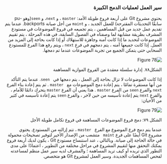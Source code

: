 <div dir="rtl" align="right">



### سير العمل لعمليات الدمج الكبيرة  ###
يحتوي مشروع Git على أربعة فروع طويلة الأمد: `master` ، و `next`، و `seen`(وهو  -pu سابقًا التحديثات المقترحة) للعمل الجديد ، و `maint` من أجل صيانة backports. عندما يتم تقديم عمل جديد من قبل المساهمين ، يتم تجميعه في فروع الموضوعات في مستودع المشرف بطريقة مشابهة لما وصفناه في الفصول السابقة، في هذه المرحلة ، يتم تقييم الموضوعات لتحديد ما إذا كانت آمنة وجاهزة للاستهلاك أو إذا كانت بحاجة إلى المزيد من العمل. إذا كانت جميعها آمنه ، يتم دمجهم في فرع `next` ، ويتم رفع هذا الفرع للمستودع السحابي حتى يتمكن الجميع من تجربة الموضوعات عندما تم دمجها.

![Figure 78](https://git-scm.com/book/en/v2/images/large-merges-1.png)

الشكل٧٨. إدارة سلسلة معقدة من الفروع الموازية المساهمة

إذا كانت الموضوعات لا تزال بحاجة إلى العمل ، يتم دمجها في ` seen`. عندما يتم التأكد من أنها مستقرة تمامًا ، يتم إعادة دمج الموضوعات مع ` master` . ثم يتم إعادة بناء الفرع `next`  والفرع `seen`  من الفرع `master` . هذا يعني أن الفرع `master` يتحرك دائمًا للأمام ، والفرع `next` يتم إعادة تأسيسه من حين لآخر ، والفرع `seen` يتم إعادة تأسيسه في كثير من الأحيان:

![Figure 79](https://git-scm.com/book/en/v2/images/large-merges-2.png)

الشكل ٧٩: دمج فروع الموضوعات المساهمة في فروع تكامل طويلة الأجل

عندما يتم دمج فرع الموضوع مع الفرع ` master` ، تتم إزالته من المستودع. يحتوي مشروع Git أيضًا على فرع `maint `  متشعب من الإصدار الأخير لتوفير تصحيحات محمولة في حالة الحاجة إلى صيانة. وبالتالي ، عند استنساخ مستودع Git ، يكون لديك أربعة فروع يمكنك التحقق منها لتقييم المشروع في مراحل مختلفة من التطوير ، اعتمادًا على مدى التطور الذي تريده أو كيف تريد المساهمة ؛ والمشرف لديه سير عمل منظم لمساعدته لفحص المساهمات الجديدة. وسير العمل لمشروع Git هو متخصص. 
</div>
